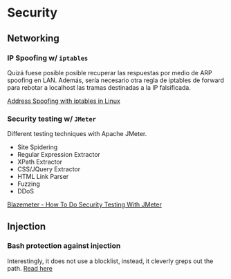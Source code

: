 # Security

## Networking

### IP Spoofing w/ `iptables`
Quizá fuese posible posible recuperar las respuestas por medio de ARP spoofing en LAN. Además, sería necesario otra regla de iptables de forward para rebotar a localhost las tramas destinadas a la IP falsificada.

[Address Spoofing with iptables in Linux](https://sandilands.info/sgordon/address-spoofing-with-iptables-in-linux)

### Security testing w/ `JMeter`
Different testing techniques with Apache JMeter.
* Site Spidering
* Regular Expression Extractor
* XPath Extractor
* CSS/JQuery Extractor
* HTML Link Parser
* Fuzzing
* DDoS

[Blazemeter - How To Do Security Testing With JMeter](https://www.blazemeter.com/blog/security-testing-jmeter)

## Injection

### Bash protection against injection
Interestingly, it does not use a blocklist, instead, it cleverly greps out the path.
[Read here](https://stackoverflow.com/questions/56687976/what-are-the-possible-list-of-linux-bash-shell-injection-commands#answer-56688189)
